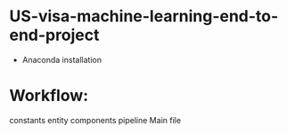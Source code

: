 # US-visa-machine-learning-end-to-end-project

- Anaconda installation 


# Workflow:

constants
entity
components
pipeline
Main file






